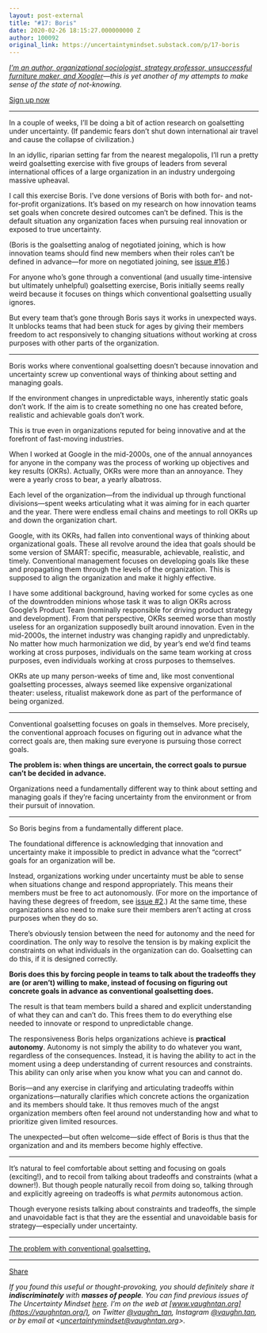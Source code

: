 ```yaml
---
layout: post-external
title: "#17: Boris"
date: 2020-02-26 18:15:27.000000000 Z
author: 100092
original_link: https://uncertaintymindset.substack.com/p/17-boris
---
```


_[I’m an author, organizational sociologist, strategy professor, unsuccessful furniture maker, and Xoogler](https://vaughntan.org/about)—this is yet another of my attempts to make sense of the state of not-knowing._

[Sign up now](https://uncertaintymindset.substack.com/subscribe?)

* * *

In a couple of weeks, I’ll be doing a bit of action research on goalsetting under uncertainty. (If pandemic fears don’t shut down international air travel and cause the collapse of civilization.)

In an idyllic, riparian setting far from the nearest megalopolis, I’ll run a pretty weird goalsetting exercise with five groups of leaders from several international offices of a large organization in an industry undergoing massive upheaval.

I call this exercise Boris. I’ve done versions of Boris with both for- and not-for-profit organizations. It’s based on my research on how innovation teams set goals when concrete desired outcomes can’t be defined. This is the default situation any organization faces when pursuing real innovation or exposed to true uncertainty.

(Boris is the goalsetting analog of negotiated joining, which is how innovation teams should find new members when their roles can’t be defined in advance—for more on negotiated joining, see [issue #16](https://uncertaintymindset.substack.com/p/16-working-for-an-uncertain-future).)

For anyone who’s gone through a conventional (and usually time-intensive but ultimately unhelpful) goalsetting exercise, Boris initially seems really weird because it focuses on things which conventional goalsetting usually ignores.

But every team that’s gone through Boris says it works in unexpected ways. It unblocks teams that had been stuck for ages by giving their members freedom to act responsively to changing situations without working at cross purposes with other parts of the organization.

* * *

Boris works where conventional goalsetting doesn’t because innovation and uncertainty screw up conventional ways of thinking about setting and managing goals.

If the environment changes in unpredictable ways, inherently static goals don’t work. If the aim is to create something no one has created before, realistic and achievable goals don’t work.

This is true even in organizations reputed for being innovative and at the forefront of fast-moving industries.

When I worked at Google in the mid-2000s, one of the annual annoyances for anyone in the company was the process of working up objectives and key results (OKRs). Actually, OKRs were more than an annoyance. They were a yearly cross to bear, a yearly albatross.

Each level of the organization—from the individual up through functional divisions—spent weeks articulating what it was aiming for in each quarter and the year. There were endless email chains and meetings to roll OKRs up and down the organization chart.

Google, with its OKRs, had fallen into conventional ways of thinking about organizational goals. These all revolve around the idea that goals should be some version of SMART: specific, measurable, achievable, realistic, and timely. Conventional management focuses on developing goals like these and propagating them through the levels of the organization. This is supposed to align the organization and make it highly effective.

I have some additional background, having worked for some cycles as one of the downtrodden minions whose task it was to align OKRs across Google’s Product Team (nominally responsible for driving product strategy and development). From that perspective, OKRs seemed worse than mostly useless for an organization supposedly built around innovation. Even in the mid-2000s, the internet industry was changing rapidly and unpredictably. No matter how much harmonization we did, by year’s end we’d find teams working at cross purposes, individuals on the same team working at cross purposes, even individuals working at cross purposes to themselves.

OKRs ate up many person-weeks of time and, like most conventional goalsetting processes, always seemed like expensive organizational theater: useless, ritualist makework done as part of the performance of being organized.

* * *

Conventional goalsetting focuses on goals in themselves. More precisely, the conventional approach focuses on figuring out in advance what the correct goals are, then making sure everyone is pursuing those correct goals.

**The problem is: when things are uncertain, the correct goals to pursue can’t be decided in advance.**

Organizations need a fundamentally different way to think about setting and managing goals if they’re facing uncertainty from the environment or from their pursuit of innovation.

* * *

So Boris begins from a fundamentally different place.

The foundational difference is acknowledging that innovation and uncertainty make it impossible to predict in advance what the “correct” goals for an organization will be.

Instead, organizations working under uncertainty must be able to sense when situations change and respond appropriately. This means their members must be free to act autonomously. (For more on the importance of having these degrees of freedom, see [issue #2](https://uncertaintymindset.substack.com/p/2-degrees-of-freedom).) At the same time, these organizations also need to make sure their members aren’t acting at cross purposes when they do so.

There’s obviously tension between the need for autonomy and the need for coordination. The only way to resolve the tension is by making explicit the constraints on what individuals in the organization can do. Goalsetting can do this, if it is designed correctly.

**Boris does this by forcing people in teams to talk about the tradeoffs they are (or aren’t) willing to make, instead of focusing on figuring out concrete goals in advance as conventional goalsetting does.**

The result is that team members build a shared and explicit understanding of what they can and can’t do. This frees them to do everything else needed to innovate or respond to unpredictable change.

The responsiveness Boris helps organizations achieve is **practical autonomy**. Autonomy is not simply the ability to do whatever you want, regardless of the consequences. Instead, it is having the ability to act in the moment using a deep understanding of current resources and constraints. This ability can only arise when you know what you can and cannot do.

Boris—and any exercise in clarifying and articulating tradeoffs within organizations—naturally clarifies which concrete actions the organization and its members should take. It thus removes much of the angst organization members often feel around not understanding how and what to prioritize given limited resources.

The unexpected—but often welcome—side effect of Boris is thus that the organization and and its members become highly effective.

* * *

It’s natural to feel comfortable about setting and focusing on goals (exciting!), and to recoil from talking about tradeoffs and constraints (what a downer!). But though people naturally recoil from doing so, talking through and explicitly agreeing on tradeoffs is what _permits_ autonomous action.

Though everyone resists talking about constraints and tradeoffs, the simple and unavoidable fact is that they are the essential and unavoidable basis for strategy—especially under uncertainty.

* * *

[The problem with conventional goalsetting.](https://www.youtube.com/watch?v=oJmU_Vo95tw)

* * *

[Share](https://uncertaintymindset.substack.com/p/17-boris?&utm_source=substack&utm_medium=email&utm_content=share&action=share)

_If you found this useful or thought-provoking, you should definitely share it  **indiscriminately**  with  **masses of people**. You can find previous issues of _The Uncertainty Mindset _[here](https://uncertaintymindset.substack.com/). I’m on the web at _[www.vaughntan.org](https://vaughntan.org/)_, on Twitter _[@vaughn\_tan](https://twitter.com/vaughn_tan)_, Instagram _[@vaughn.tan](https://www.instagram.com/vaughn.tan/)_, or by email at \<_[uncertaintymindset@vaughntan.org](mailto:uncertaintymindset@vaughntan.org)\>_._
